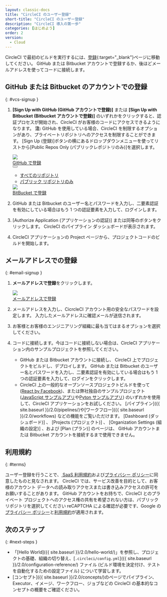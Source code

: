 ```yaml
---
layout: classic-docs
title: "CircleCI のユーザー登録"
short-title: "CircleCI のユーザー登録"
description: "CircleCI 導入の第一歩"
categories: [はじめよう]
order: 2
version:
  - Cloud
---
```


CircleCI で最初のビルドを実行するには、[登録](https://circleci.com/signup/){:target="_blank"}ページに移動してください。 GitHub または Bitbucket アカウントで登録するか、後ほどメールアドレスを使ってコードに接続します。

## GitHub または Bitbucket のアカウントでの登録
{: #vcs-signup }

1. **[Sign Up with GitHub (GitHub アカウントで登録)]** または **[Sign Up with Bitbucket (Bitbucket アカウントで登録)]** のいずれかをクリックすると、認証プロセスが開始され、CircleCI がお客様のコードにアクセスできるようになります。 **注:** GitHub を使用している場合、CircleCI を制限するオプションがあり、プライベートリポジトリへのアクセスを制限することができます。 [Sign Up (登録)]ボタンの横にあるドロップダウンメニューを使ってリストから[Public Repos Only (パブリックレポジトリのみ)]を選択します。
    <!-- start: experiment code - #docs-discovery -->
    <div class="signup-and-try-experiment-block">
      <div class="signup-buttons">
        <div class="signup-button-wrapper gh-signup-button-wrapper">
          <a class="track-signup-link gh-signup-button" target="_blank" href="https://circleci.com/auth/vcs-connect?connection=Github">
            <img class="gh-icon" src="{{site.baseurl}}/assets/img/icons/companies/github.svg"/>
            <div class="button-text">GitHub で登録</div>
          </a>
          <button class="gh-dropdown-button">
            <div class="gh-dropdown-caret"></div>
          </button>
          <ul class="gh-signup-dropdown">
            <li><a class="gh-link track-signup-link" target="_blank" href="https://circleci.com/login/">すべてのリポジトリ</a></li>
            <li><a class="gh-link track-signup-link" target="_blank" href="https://circleci.com/login-public/">パブリック リポジトリのみ</a></li>
          </ul>
        </div>
        <div class="signup-button-wrapper">
          <a href="https://circleci.com/auth/vcs-connect?connection=Bitbucket" target="_blank" class="track-signup-link bb-signup-button">
            <img class="gh-icon" src="{{site.baseurl}}/assets/img/icons/companies/bitbucket.svg"/>
            <div class="button-text">BitBucket で登録</div>
          </a>
        </div>
      </div>
    </div>
    <!-- end: experiment code -->
2. GitHub または Bitbucket のユーザー名とパスワードを入力し、二要素認証を有効にしている場合はもう 1 つの認証要素を入力して、ログインします。

3. [Authorize Application (アプリケーションの認証)] または同等のボタンをクリックします。 CircleCI のパイプライン ダッシュボードが表示されます。

4. CircleCI アプリケーションの Project ページから、プロジェクトコードのビルドを開始します。

## メールアドレスでの登録
{: #email-signup }

1. **メールアドレスで登録**をクリックします。

    <!-- start: experiment code - #docs-discovery -->
    <div class="signup-and-try-experiment-block">
      <div class="signup-button-wrapper">
        <div class="signup-buttons">
        <a href="https://circleci.com/auth/signup/" class="track-signup-link email-signup-button">
            <img class="gh-icon" src="{{site.baseurl}}/assets/img/icons/companies/circleci.svg"/>
            <div class="button-text">メールアドレスで登録</div>
        </a>
        </div>
      </div>
    </div>
    <!-- end: experiment code -->

2. メールアドレスを入力し、CicrcleCI アカウント用の安全なパスワードを設定します。 入力したメールアドレスに確認メールが送信されます。

3. お客様とお客様のエンジニアリング組織に最も当てはまるオプションを選択してください。

4. コードに接続します。今はコードに接続しない場合は、CircleCI アプリケーション内のサンプルプロジェクトを参照してください。

    - GitHub または Bitbucket アカウントに接続し、 CircleCI 上でプロジェクトをビルドし、デプロイします。 GitHub または Bitbucket のユーザー名とパスワードを入力し、二要素認証を有効にしている場合はもう 1 つの認証要素を入力して、ログインをクリックします。
    - CircleCI 上の一般的なオープンソースプロジェクトビルドを使って([React  by Facebook](https://app.circleci.com/pipelines/github/facebook/react))、または弊社独自のサンプルプロジェクト ([JavaScript サンプルアプリ](https://app.circleci.com/pipelines/github/CircleCI-Public/sample-javascript-cfd/)や[Pyton サンプルアプリ](https://app.circleci.com/pipelines/github/CircleCI-Public/sample-python-cfd/)) のいずれかを使用して、CircleCI アプリケーションをお試しください。 [パイプライン]({{ site.baseurl }}/2.0/pipelines/)や[ワークフロー]({{ site.baseurl }}/2.0/workflows) などの機能をご覧いただけます。 [Dashboard (ダッシュボード)] 、 [Projects (プロジェクト)] 、 [Organization Settings (組織の設定)] 、および [Plan (プラン)] のページは、 GitHub アカウントまたは Bitbucket アカウントを接続するまで使用できません。

## 利用規約
{: #terms}

ユーザー登録を行うことで、[ SaaS 利用規約](https://circleci.com/terms-of-service/)および[プライバシー ポリシー](https://circleci.com/privacy/)に同意したものと見なされます。 CircleCI では、サービス改善を目的として、お客様のアカウント データへの読み取りアクセスまたは書き込みアクセスの許可をお願いすることがあります。 GitHub アカウントをお持ちで、CircleCI とのプライベート プロジェクトへのアクセス権の共有を希望されない方は、パブリック リポジトリを選択してください reCAPTCHA による確認が必要です、Google の[プライバシー ポリシー](https://policies.google.com/privacy?hl=ja)と[利用規約](https://policies.google.com/terms?hl=ja)が適用されます。

## 次のステップ
{: #next-steps }

- 「[Hello World]({{ site.baseurl }}/2.0/hello-world/)」を参照し、プロジェクトの基礎、組織の切り替え、[`.circleci/config.yml`]({{ site.baseurl }}/2.0/configuration-reference/) ファイル (ビルド環境を決定付け、テストを自動化するための設定ファイル) について学習します。
- [コンセプト]({{ site.baseurl }}/2.0/concepts/)のページでパイプライン、Executor、イメージ、ワークフロー、ジョブなどの CircleCI の基本的なコンセプトの概要をご確認ください。
